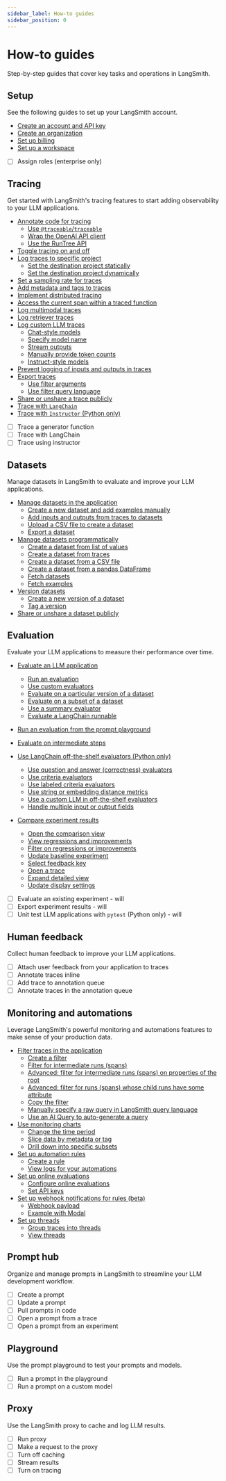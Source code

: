 ```yaml
---
sidebar_label: How-to guides
sidebar_position: 0
---
```


# How-to guides

Step-by-step guides that cover key tasks and operations in LangSmith.

## Setup

See the following guides to set up your LangSmith account.

- [Create an account and API key](./how_to_guides/setup/create_account_api_key)
- [Create an organization](./how_to_guides/setup/create_organization)
- [Set up billing](./how_to_guides/setup/set_up_billing)
- [Set up a workspace](./how_to_guides/setup/set_up_workspace)

* [ ] Assign roles (enterprise only)

## Tracing

Get started with LangSmith's tracing features to start adding observability to your LLM applications.

- [Annotate code for tracing](./how_to_guides/tracing/annotate_code)
  - [Use `@traceable`/`traceable`](./how_to_guides/tracing/annotate_code#use-traceable--traceable)
  - [Wrap the OpenAI API client](./how_to_guides/tracing/annotate_code#wrap-the-openai-client)
  - [Use the RunTree API](./how_to_guides/tracing/annotate_code#use-the-runtree-api)
- [Toggle tracing on and off](./how_to_guides/tracing/toggle_tracing)
- [Log traces to specific project](./how_to_guides/tracing/log_traces_to_project)
  - [Set the destination project statically](./how_to_guides/tracing/log_traces_to_project#set-the-destination-project-statically)
  - [Set the destination project dynamically](./how_to_guides/tracing/log_traces_to_project#set-the-destination-project-dynamically)
- [Set a sampling rate for traces](./how_to_guides/tracing/sample_traces)
- [Add metadata and tags to traces](./how_to_guides/tracing/add_metadata_tags)
- [Implement distributed tracing](./how_to_guides/tracing/distributed_tracing)
- [Access the current span within a traced function](./how_to_guides/tracing/access_current_span)
- [Log multimodal traces](./how_to_guides/tracing/log_multimodal_traces)
- [Log retriever traces](./how_to_guides/tracing/log_retriever_trace)
- [Log custom LLM traces](./how_to_guides/tracing/log_llm_trace)
  - [Chat-style models](./how_to_guides/tracing/log_llm_trace#chat-style-models)
  - [Specify model name](./how_to_guides/tracing/log_llm_trace#specify-model-name)
  - [Stream outputs](./how_to_guides/tracing/log_llm_trace#stream-outputs)
  - [Manually provide token counts](./how_to_guides/tracing/log_llm_trace#manually-provide-token-counts)
  - [Instruct-style models](./how_to_guides/tracing/log_llm_trace#instruct-style-models)
- [Prevent logging of inputs and outputs in traces](./how_to_guides/tracing/mask_inputs_outputs)
- [Export traces](./how_to_guides/tracing/export_traces)
  - [Use filter arguments](./how_to_guides/tracing/export_traces#use-filter-arguments)
  - [Use filter query language](./how_to_guides/tracing/export_traces#use-filter-query-language)
- [Share or unshare a trace publicly](./how_to_guides/tracing/share_trace)
- [Trace with `LangChain`](./how_to_guides/tracing/trace_with_langchain)
- [Trace with `Instructor` (Python only)](./how_to_guides/tracing/trace_with_instructor)

* [ ] Trace a generator function
* [ ] Trace with LangChain
* [ ] Trace using instructor

## Datasets

Manage datasets in LangSmith to evaluate and improve your LLM applications.

- [Manage datasets in the application](./how_to_guides/datasets/manage_datasets_in_application)
  - [Create a new dataset and add examples manually](./how_to_guides/datasets/manage_datasets_in_application#create-a-new-dataset-and-add-examples-manually)
  - [Add inputs and outputs from traces to datasets](./how_to_guides/datasets/manage_datasets_in_application#add-inputs-and-outputs-from-traces-to-datasets)
  - [Upload a CSV file to create a dataset](./how_to_guides/datasets/manage_datasets_in_application#upload-a-csv-file-to-create-a-dataset)
  - [Export a dataset](./how_to_guides/datasets/manage_datasets_in_application#export-a-dataset)
- [Manage datasets programmatically](./how_to_guides/datasets/manage_datasets_programmatically)
  - [Create a dataset from list of values](./how_to_guides/datasets/manage_datasets_programmatically#create-a-dataset-from-list-of-values)
  - [Create a dataset from traces](./how_to_guides/datasets/manage_datasets_programmatically#create-a-dataset-from-traces)
  - [Create a dataset from a CSV file](./how_to_guides/datasets/manage_datasets_programmatically#create-a-dataset-from-a-csv-file)
  - [Create a dataset from a pandas DataFrame](./how_to_guides/datasets/manage_datasets_programmatically#create-a-dataset-from-a-pandas-dataframe)
  - [Fetch datasets](./how_to_guides/datasets/manage_datasets_programmatically#fetch-datasets)
  - [Fetch examples](./how_to_guides/datasets/manage_datasets_programmatically#fetch-examples)
- [Version datasets](./how_to_guides/datasets/version_datasets)
  - [Create a new version of a dataset](./how_to_guides/datasets/version_datasets#create-a-new-version-of-a-dataset)
  - [Tag a version](./how_to_guides/datasets/version_datasets#tag-a-version)
- [Share or unshare a dataset publicly](./how_to_guides/datasets/share_dataset)

## Evaluation

Evaluate your LLM applications to measure their performance over time.

- [Evaluate an LLM application](./how_to_guides/evaluation/evaluate_llm_application)
  - [Run an evaluation](./how_to_guides/evaluation/evaluate_llm_application#run-an-evaluation)
  - [Use custom evaluators](./how_to_guides/evaluation/evaluate_llm_application#use-custom-evaluators)
  - [Evaluate on a particular version of a dataset](./how_to_guides/evaluation/evaluate_llm_application#evaluate-on-a-particular-version-of-a-dataset)
  - [Evaluate on a subset of a dataset](./how_to_guides/evaluation/evaluate_llm_application#evaluate-on-a-subset-of-a-dataset)
  - [Use a summary evaluator](./how_to_guides/evaluation/evaluate_llm_application#use-a-summary-evaluator)
  - [Evaluate a LangChain runnable](./how_to_guides/evaluation/evaluate_llm_application#evaluate-a-langchain-runnable)
- [Run an evaluation from the prompt playground](./how_to_guides/evaluation/run_evaluation_from_prompt_playground)
- [Evaluate on intermediate steps](./how_to_guides/evaluation/evaluate_on_intermediate_steps)
- [Use LangChain off-the-shelf evaluators (Python only)](./how_to_guides/evaluation/use_langchain_off_the_shelf_evaluators)
  - [Use question and answer (correctness) evaluators](./how_to_guides/evaluation/use_langchain_off_the_shelf_evaluators#use-question-and-answer-correctness-evaluators)
  - [Use criteria evaluators](./how_to_guides/evaluation/use_langchain_off_the_shelf_evaluators#use-criteria-evaluators)
  - [Use labeled criteria evaluators](./how_to_guides/evaluation/use_langchain_off_the_shelf_evaluators#use-labeled-criteria-evaluators)
  - [Use string or embedding distance metrics](./how_to_guides/evaluation/use_langchain_off_the_shelf_evaluators#use-string-or-embedding-distance-metrics)
  - [Use a custom LLM in off-the-shelf evaluators](./how_to_guides/evaluation/use_langchain_off_the_shelf_evaluators#use-a-custom-llm-in-off-the-shelf-evaluators)
  - [Handle multiple input or output fields](./how_to_guides/evaluation/use_langchain_off_the_shelf_evaluators#handle-multiple-input-or-output-fields)
- [Compare experiment results](./how_to_guides/evaluation/compare_experiment_results)

  - [Open the comparison view](./how_to_guides/evaluation/compare_experiment_results#open-the-comparison-view)
  - [View regressions and improvements](./how_to_guides/evaluation/compare_experiment_results#view-regressions-and-improvements)
  - [Filter on regressions or improvements](./how_to_guides/evaluation/compare_experiment_results#filter-on-regressions-or-improvements)
  - [Update baseline experiment](./how_to_guides/evaluation/compare_experiment_results#update-baseline-experiment)
  - [Select feedback key](./how_to_guides/evaluation/compare_experiment_results#select-feedback-key)
  - [Open a trace](./how_to_guides/evaluation/compare_experiment_results#open-a-trace)
  - [Expand detailed view](./how_to_guides/evaluation/compare_experiment_results#expand-detailed-view)
  - [Update display settings](./how_to_guides/evaluation/compare_experiment_results#update-display-settings)

- [ ] Evaluate an existing experiment - will
- [ ] Export experiment results - will
- [ ] Unit test LLM applications with `pytest` (Python only) - will

## Human feedback

Collect human feedback to improve your LLM applications.

- [ ] Attach user feedback from your application to traces
- [ ] Annotate traces inline
- [ ] Add trace to annotation queue
- [ ] Annotate traces in the annotation queue

## Monitoring and automations

Leverage LangSmith's powerful monitoring and automations features to make sense of your production data.

- [Filter traces in the application](./how_to_guides/monitoring/filter_traces_in_application)
  - [Create a filter](./how_to_guides/monitoring/filter_traces_in_application#create-a-filter)
  - [Filter for intermediate runs (spans)](./how_to_guides/monitoring/filter_traces_in_application#filter-for-intermediate-runs-spans)
  - [Advanced: filter for intermediate runs (spans) on properties of the root](./how_to_guides/monitoring/filter_traces_in_application#advanced-filter-for-intermediate-runs-spans-on-properties-of-the-root)
  - [Advanced: filter for runs (spans) whose child runs have some attribute](./how_to_guides/monitoring/filter_traces_in_application#advanced-filter-for-runs-spans-whose-child-runs-have-some-attribute)
  - [Copy the filter](./how_to_guides/monitoring/filter_traces_in_application#copy-the-filter)
  - [Manually specify a raw query in LangSmith query language](./how_to_guides/monitoring/filter_traces_in_application#manually-specify-a-raw-query-in-langsmith-query-language)
  - [Use an AI Query to auto-generate a query](./how_to_guides/monitoring/filter_traces_in_application#use-an-ai-query-to-auto-generate-a-query)
- [Use monitoring charts](./how_to_guides/monitoring/use_monitoring_charts)
  - [Change the time period](./how_to_guides/monitoring/use_monitoring_charts#change-the-time-period)
  - [Slice data by metadata or tag](./how_to_guides/monitoring/use_monitoring_charts#slice-data-by-metadata-or-tag)
  - [Drill down into specific subsets](./how_to_guides/monitoring/use_monitoring_charts#drill-down-into-specific-subsets)
- [Set up automation rules](./how_to_guides/monitoring/rules)
  - [Create a rule](./how_to_guides/monitoring/rules#create-a-rule)
  - [View logs for your automations](./how_to_guides/monitoring/rules#view-logs-for-your-automations)
- [Set up online evaluations](./how_to_guides/monitoring/online_evaluations)
  - [Configure online evaluations](./how_to_guides/monitoring/online_evaluations#configure-online-evaluations)
  - [Set API keys](./how_to_guides/monitoring/online_evaluations#set-api-keys)
- [Set up webhook notifications for rules (beta)](./how_to_guides/monitoring/webhook_notifications)
  - [Webhook payload](./how_to_guides/monitoring/webhook_notifications#webhook-payload)
  - [Example with Modal](./how_to_guides/monitoring/webhook_notifications#example-with-modal)
- [Set up threads](./how_to_guides/monitoring/threads)
  - [Group traces into threads](./how_to_guides/monitoring/threads#group-traces-into-threads)
  - [View threads](./how_to_guides/monitoring/threads#view-threads)

## Prompt hub

Organize and manage prompts in LangSmith to streamline your LLM development workflow.

- [ ] Create a prompt
- [ ] Update a prompt
- [ ] Pull prompts in code
- [ ] Open a prompt from a trace
- [ ] Open a prompt from an experiment

## Playground

Use the prompt playground to test your prompts and models.

- [ ] Run a prompt in the playground
- [ ] Run a prompt on a custom model

## Proxy

Use the LangSmith proxy to cache and log LLM results.

- [ ] Run proxy
- [ ] Make a request to the proxy
- [ ] Turn off caching
- [ ] Stream results
- [ ] Turn on tracing
